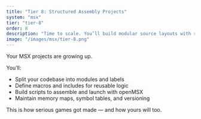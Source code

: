 ```yaml
---
title: "Tier 8: Structured Assembly Projects"
system: "msx"
tier: "tier-8"
order: 8
description: "Time to scale. You’ll build modular source layouts with reusable routines, assembler macros, and a build system to keep your projects clean."
image: "/images/msx/tier-8.png"
---
```


Your MSX projects are growing up.

You’ll:
- Split your codebase into modules and labels
- Define macros and includes for reusable logic
- Build scripts to assemble and launch with openMSX
- Maintain memory maps, symbol tables, and versioning

This is how serious games got made — and how yours will too.
